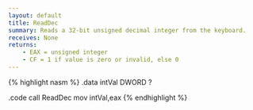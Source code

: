 ```yaml
---
layout: default
title: ReadDec
summary: Reads a 32-bit unsigned decimal integer from the keyboard.
receives: None
returns: 
    - EAX = unsigned integer
    - CF = 1 if value is zero or invalid, else 0
---
```

{% highlight nasm %}
.data
intVal DWORD ?

.code
call ReadDec
mov  intVal,eax
{% endhighlight %}